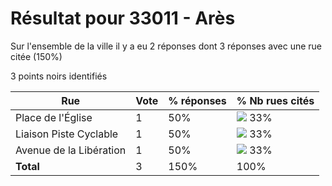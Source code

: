 # Résultat pour 33011 - Arès

Sur l'ensemble de la ville il y a eu 2 réponses dont 3 réponses avec une rue citée (150%)

3 points noirs identifiés

| Rue | Vote | % réponses | % Nb rues cités|
|-----|------|------------|----------------|
| Place de l'Église | 1 | 50% | <img src="../../img/bar_33.gif" />&nbsp;33%|
| Liaison Piste Cyclable | 1 | 50% | <img src="../../img/bar_33.gif" />&nbsp;33%|
| Avenue de la Libération | 1 | 50% | <img src="../../img/bar_33.gif" />&nbsp;33%|
| **Total** | 3 | 150% | 100%|
